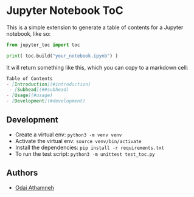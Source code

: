 # Jupyter Notebook ToC

This is a simple extension to generate a table of contents for a Jupyter notebook, like so:

```python
from jupyter_toc import toc

print( toc.build("your_notebook.ipynb") )
```

It will return something like this, which you can copy to a markdown cell:

```markdown
Table of Contents
- [Introduction](#introduction)
 - [Subhead](##subhead)
- [Usage](#usage)
- [Development](#development)
```

## Development

- Create a virtual env: `python3 -m venv venv`
- Activate the virtual env: `source venv/bin/activate`
- Install the dependencies: `pip install -r requirements.txt`
- To run the test script: `python3 -m unittest test_toc.py`

## Authors

 - [Odai Athamneh](https://github.com/heyodai)